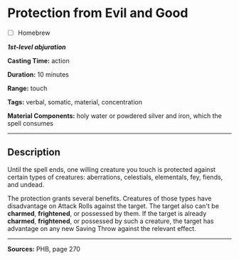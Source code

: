# Protection from Evil and Good

- [ ] Homebrew

***1st-level abjuration***

**Casting Time:** action

**Duration:** 10 minutes

**Range:** touch

**Tags:** verbal, somatic, material, concentration

**Material Components:** holy water or powdered silver and iron, which the spell consumes

---

## Description
Until the spell ends, one willing creature you touch is protected against certain types of creatures: aberrations, celestials, elementals, fey, fiends, and undead.

The protection grants several benefits.
Creatures of those types have disadvantage on Attack Rolls against the target.
The target also can't be **charmed**, **frightened**, or possessed by them.
If the target is already **charmed**, **frightened**, or possessed by such a creature, the target has advantage on any new Saving Throw against the relevant effect.

---

**Sources:** PHB, page 270
